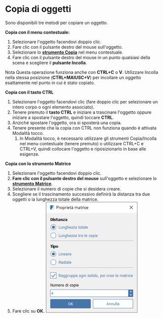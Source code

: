 # Copia di oggetti

Sono disponibili tre metodi per copiare un oggetto.

**Copia con il menu contestuale:**

1. Selezionare l'oggetto facendovi doppio clic.
2. Fare clic con il pulsante destro del mouse sull'oggetto.
3. Selezionare lo [**strumento Copia**](tilt-array-copy-and-paste.md) nel menu contestuale.
4. Fare clic con il pulsante destro del mouse in un punto qualsiasi della scena e scegliere il **pulsante Incolla**.

Nota Questa operazione funziona anche con **CTRL+C** o **V**. Utilizzare Incolla nella stessa posizione \(**CTRL+MAIUSC+V**\) per incollare un oggetto esattamente nel punto in cui è stato copiato.

**Copia con il tasto CTRL**

1. Selezionare l'oggetto facendovi clic \(fare doppio clic per selezionare un intero corpo o ogni elemento associato\).
2. Tenere premuto il **tasto CTRL** e iniziare a trascinare l'oggetto oppure iniziare a spostare l'oggetto, quindi toccare **CTRL**.
3. Anziché spostare l'oggetto, ora si sposterà una copia.
4. Tenere presente che la copia con CTRL non funziona quando è attivata Modalità tocco.
   1. In Modalità tocco, è necessario utilizzare gli strumenti Copia/Incolla nel menu contestuale \(tenere premuto\) o utilizzare CTRL+C e CTRL+V, quindi collocare l'oggetto e riposizionarlo in base alle esigenze.

**Copia con lo strumento Matrice**

1. Selezionare l'oggetto facendovi doppio clic.
2. **Fare clic con il pulsante destro del mouse** sull'oggetto e selezionare lo [**strumento Matrice**](tilt-array-copy-and-paste.md).
3. Selezionare il numero di copie che si desidera creare.
4. Scegliere se il trascinamento successivo definirà la distanza tra due oggetti o la lunghezza totale della matrice.
5. Fare clic su **OK.**  ![](../.gitbook/assets/array_properties.png)

